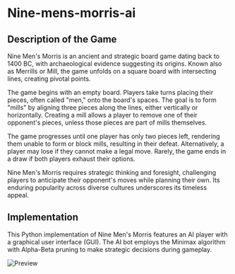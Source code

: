 # Nine-mens-morris-ai

## Description of the Game
Nine Men's Morris is an ancient and strategic board game dating back to 1400 BC, with archaeological evidence suggesting its origins. Known also as Merrills or Mill, the game unfolds on a square board with intersecting lines, creating pivotal points.

The game begins with an empty board. Players take turns placing their pieces, often called "men," onto the board's spaces. The goal is to form "mills" by aligning three pieces along the lines, either vertically or horizontally. Creating a mill allows a player to remove one of their opponent's pieces, unless those pieces are part of mills themselves.

The game progresses until one player has only two pieces left, rendering them unable to form or block mills, resulting in their defeat. Alternatively, a player may lose if they cannot make a legal move. Rarely, the game ends in a draw if both players exhaust their options.

Nine Men's Morris requires strategic thinking and foresight, challenging players to anticipate their opponent's moves while planning their own. Its enduring popularity across diverse cultures underscores its timeless appeal.

## Implementation
This Python implementation of Nine Men's Morris features an AI player with a graphical user interface (GUI). The AI bot employs the Minimax algorithm with Alpha-Beta pruning to make strategic decisions during gameplay.

![Preview](images/preview.png)
